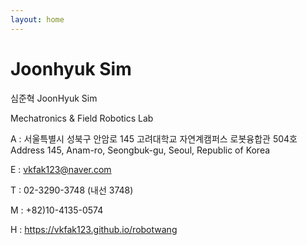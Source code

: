 ```yaml
---
layout: home
---
```


# Joonhyuk Sim

심준혁
JoonHyuk Sim

Mechatronics & Field Robotics Lab

A : 서울특별시 성북구 안암로 145 고려대학교 자연계캠퍼스 로봇융합관 504호
	Address 145, Anam-ro, Seongbuk-gu, Seoul, Republic of Korea

E : vkfak123@naver.com

T : 02-3290-3748 (내선 3748)

M : +82)10-4135-0574

H : https://vkfak123.github.io/robotwang